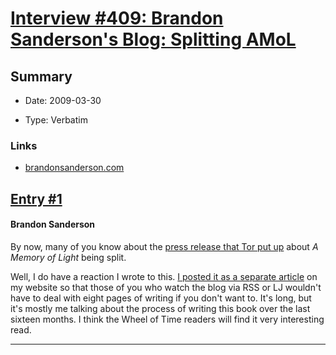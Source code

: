 # [Interview #409: Brandon Sanderson's Blog: Splitting AMoL](https://www.theoryland.com/intvmain.php?i=409)

## Summary

- Date: 2009-03-30

- Type: Verbatim

### Links

- [brandonsanderson.com](http://brandonsanderson.com/blog/772/Splitting-AMoL)


## [Entry #1](https://www.theoryland.com/intvmain.php?i=409#1)

#### Brandon Sanderson

By now, many of you know about the
[press release that Tor put up](http://www.tor.com/index.php?option=com_content&view=blog&id=19734)
about
*A Memory of Light*
being split.

Well, I do have a reaction I wrote to this.
[I posted it as a separate article](http://www.brandonsanderson.com/article/56/Splitting-AMOL)
on my website so that those of you who watch the blog via RSS or LJ wouldn't have to deal with eight pages of writing if you don't want to. It's long, but it's mostly me talking about the process of writing this book over the last sixteen months. I think the Wheel of Time readers will find it very interesting read.


---


